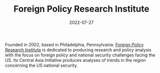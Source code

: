 ﻿---
title: "Foreign Policy Research Institute"
linkTitle: "Foreign Policy Research InstituteMISK"
date: 2022-07-27
countries: ["Kazakhstan"]
category: ["INGO"]
tags: ["security", "general INGO"]
date_start: [2002]
date_end: []
data_type: ["policy", "report"] 
language: ["English"]
description: 
  Dedicated to producing research and policy analysis with the focus on foreign policy and national security challenges facing the US.
---
Founded in 2002, based in Philadelphia, Pennsylvania. [Foreign Policy Research Institute](https://www.fpri.org/central-asia-initiative/) is dedicated to producing research and policy analysis with the focus on foreign policy and national security challenges facing the US. Its Central Asia Initiative produces analyses of trends in the region concerning the US national security. 
